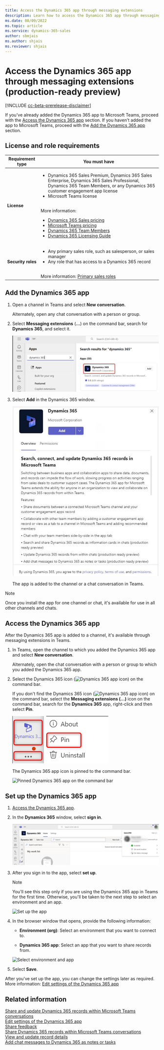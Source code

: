 ```yaml
---
title: Access the Dynamics 365 app through messaging extensions
description: Learn how to access the Dynamics 365 app through messaging extensions
ms.date: 08/09/2022
ms.topic: article
ms.service: dynamics-365-sales
author: sbmjais
ms.author: shjais
ms.reviewer: shjais 
---
```


# Access the Dynamics 365 app through messaging extensions (production-ready preview)

[!INCLUDE [cc-beta-prerelease-disclaimer](../../includes/cc-beta-prerelease-disclaimer.md)]

If you've already added the Dynamics 365 app to Microsoft Teams, proceed with the [Access the Dynamics 365 app](#access-the-dynamics-365-app) section. If you haven't added the app to Microsoft Teams, proceed with the [Add the Dynamics 365 app](#add-the-dynamics-365-app) section.

## License and role requirements

| Requirement type | You must have |
|-----------------------|---------|
| **License** | <ul><li>Dynamics 365 Sales Premium, Dynamics 365 Sales Enterprise, Dynamics 365 Sales Professional, Dynamics 365 Team Members, or any Dynamics 365 customer engagement app license</li> <li>Microsoft Teams license</li></ul>  <br>More information: <ul><li>[Dynamics 365 Sales pricing](https://dynamics.microsoft.com/sales/pricing/)</li><li>[Microsoft Teams pricing](https://www.microsoft.com/microsoft-teams/compare-microsoft-teams-options?activetab=pivot:primaryr2&rtc=1)</li><li>[Dynamics 365 Team Members](/dynamics365/get-started/team-members-license)</li><li>[Dynamics 365 Licensing Guide](https://go.microsoft.com/fwlink/?LinkId=866544&clcid=0x409)</li></ul> |
| **Security roles** | <ul><li>Any primary sales role, such as salesperson, or sales manager</li><li>Any role that has access to a Dynamics 365 record</li></ul> <br>  More information: [Primary sales roles](../security-roles-for-sales.md#primary-sales-roles)|



## Add the Dynamics 365 app

1.  Open a channel in Teams and select **New conversation**.

    Alternately, open any chat conversation with a person or group.

2.  Select **Messaging extensions** (**…**) on the command bar, search for **Dynamics 365**, and select it.

    ![Search for Dynamics 365 app](media/me-d365-app-search.png "Search for Dynamics 365 app")

3.  Select **Add** in the Dynamics 365 window.

    ![Add Dynamics 365 app in Teams](media/me-add-d365-app.png "Add Dynamics 365 app in Teams")

    The app is added to the channel or a chat conversation in Teams.

> [!NOTE]
> Once you install the app for one channel or chat, it's available for use in all other channels and chats.


## Access the Dynamics 365 app

After the Dynamics 365 app is added to a channel, it's available through messaging extensions in Teams.

1.  In Teams, open the channel to which you added the Dynamics 365 app and select **New conversation**.

    Alternately, open the chat conversation with a person or group to which you added the Dynamics 365 app.

2.  Select the Dynamics 365 icon (![Dynamics 365 app icon](media/d365-app-icon.png "Dynamics 365 app icon")) on the command bar.  
  
    If you don't find the Dynamics 365 icon (![Dynamics 365 app icon](media/d365-app-icon.png "Dynamics 365 app icon")) on the command bar, select the **Messaging extensions (...)** icon on the command bar, search for the **Dynamics 365** app, right-click and then select **Pin**.

    ![Pin the Dynamics 365 app](media/me-pin-d365-app.png "Pin the Dynamics 365 app")
    
    The Dynamics 365 app icon is pinned to the command bar.
    
    ![Pinned Dynamics 365 app on the command bar](media/me-d365-app-pinned.png "Pinned Dynamics 365 app on the command bar")

## Set up the Dynamics 365 app

1.  [Access the Dynamics 365 app](#access-the-dynamics-365-app).

2.  In the **Dynamics 365** window, select **sign in**.

    ![Sign in to the app](media/me-sign-in-app.png "Sign in to the app")

3.  After you sign in to the app, select **set up**.

    > [!NOTE]
    > You'll see this step only if you are using the Dynamics 365 app in Teams for the first time. Otherwise, you'll be taken to the next step to select an environment and an app.

    ![Set up the app](media/me-setup-app.png "Set up the app")

4.  In the browser window that opens, provide the following information:

    - **Environment (org)**: Select an environment that you want to connect to.

    - **Dynamics 365 app**: Select an app that you want to share records from.

    ![Select environment and app](media/me-app-settings.png "Select environment and app")

5.  Select **Save**.

After you've set up the app, you can change the settings later as required. More information: [Edit settings of the Dynamics 365 app](edit-d365-app.md)

## Related information

[Share and update Dynamics 365 records within Microsoft Teams conversations](share-d365-record-overview.md)   
[Edit settings of the Dynamics 365 app](edit-d365-app.md)    
[Share feedback](share-feedback-d365-app.md)    
[Share Dynamics 365 records within Microsoft Teams conversations](share-dynamics-records-in-teams.md)   
[View and update record details](view-update-dynamics-records.md)   
[Add chat messages to Dynamics 365 as notes or tasks](add-chat-d365.md)   
